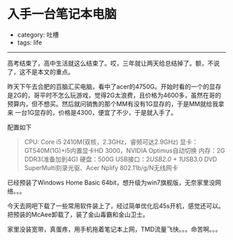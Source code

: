 # 入手一台笔记本电脑
- category: 吐槽
- tags: life

---

高考结束了，高中生活就这么结束了。哎，三年就让两天给总结掉了。额，不说了，这不是本文的重点。

昨天下午去合肥的百脑汇买电脑，看中了acer的4750G。开始时看的一个的显存是2G的，哥平时不怎么玩游戏，觉得2G太浪费，且价格为4600多，虽然在哥的预算内，但不想买。然后就问销售的那个MM有没有1G显存的，于是MM就给我拿来 一台1G显存的，价格是4300，便宜了不少，于是就入手了。

配置如下

>CPU: Core i5 2410M(双核，2.3GHz，睿频可达2.9GHz)
>显卡：GT540M(1G)+i5内置显卡HD 3000，NVIDIA Optimus自动切换
>内存：2G DDR3(准备加到4G)
>硬盘：500G
>USB接口：2*USB2.0 + 1*USB3.0
>DVD SuperMulti刻录光驱、Acer Nplify 802.11b/g/N无线网卡

已经预装了Windows Home Basic 64bit，想升级为win7旗舰版，无奈家里没网络。。。

今天去网吧下载了一些常用软件装上了，经过简单优化后45s开机，感觉还可以。把预装的McAee卸载了，装了金山毒霸和金山卫士。

家里没装宽带，真蛋疼，用手机拖着笔记本上网，TMD流量飞快。。。命苦啊。。。